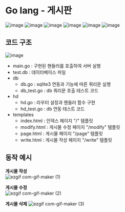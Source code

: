 # Go lang - 게시판
![image](https://img.shields.io/badge/-html-red)
![image](https://img.shields.io/badge/-javascript-yellow)
![image](https://img.shields.io/badge/-css-blue)
![image](https://img.shields.io/badge/-bootstrap-blueviolet)
![image](https://img.shields.io/badge/-go-green)
![image](https://img.shields.io/badge/-sqlite3-9cf)


## 코드 구조
![image](https://user-images.githubusercontent.com/94525599/157183333-1a330d99-c36d-46f4-9db9-d15814b562f2.png)

- main.go : 구현된 핸들러를 호출하여 서버 실행
- test.db : 데이터베이스 파일
- db
  - db.go : sqlite3 연동과 기능에 따른 쿼리문 실행
  - db_test.go : db 쿼리문 호출 테스트 코드
- hd
  - hd.go : 라우터 설정과 핸들러 함수 구현
  - hd_test.go : db 연동 테스트 코드
- templates
  - index.html : 인덱스 페이지 "/" 템플릿
  - modify.html : 게시물 수정 페이지 "/modify" 템플릿
  - page.html : 게시물 페이지 "/page" 템플릿
  - write.html : 게시물 작성 페이지 "/write" 템플릿


## 동작 예시  

__게시물 작성__  
![ezgif com-gif-maker (1)](https://user-images.githubusercontent.com/94525599/157187002-447c5bbc-2c6d-4092-ba6e-a06f20b2fe26.gif)  

__게시물 수정__  
![ezgif com-gif-maker (2)](https://user-images.githubusercontent.com/94525599/157187233-17d9d728-7bc9-4391-b8b1-faf451570cb8.gif)  

__게시물 삭제__
![ezgif com-gif-maker (3)](https://user-images.githubusercontent.com/94525599/157187409-8e91bb24-28b1-4b4c-882a-c56da0471e00.gif)
